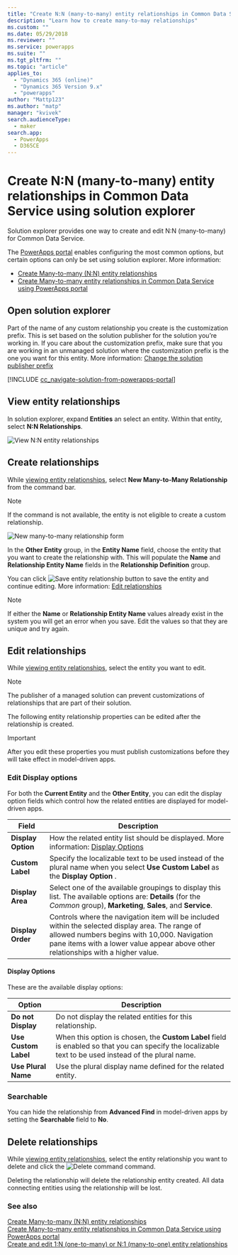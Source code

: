 ```yaml
---
title: "Create N:N (many-to-many) entity relationships in Common Data Service using solution explorer | MicrosoftDocs"
description: "Learn how to create many-to-may relationships"
ms.custom: ""
ms.date: 05/29/2018
ms.reviewer: ""
ms.service: powerapps
ms.suite: ""
ms.tgt_pltfrm: ""
ms.topic: "article"
applies_to: 
  - "Dynamics 365 (online)"
  - "Dynamics 365 Version 9.x"
  - "powerapps"
author: "Mattp123"
ms.author: "matp"
manager: "kvivek"
search.audienceType: 
  - maker
search.app: 
  - PowerApps
  - D365CE
---
```


# Create N:N (many-to-many) entity relationships in Common Data Service using solution explorer

Solution explorer provides one way to create and edit N:N (many-to-many) for Common Data Service.

The [PowerApps portal](https://web.powerapps.com/?utm_source=padocs&utm_medium=linkinadoc&utm_campaign=referralsfromdoc) enables configuring the most common options, but certain options can only be set using solution explorer. More information:
- [Create Many-to-many (N:N) entity relationships](create-edit-nn-relationships.md)
- [Create Many-to-many entity relationships in Common Data Service using PowerApps portal](create-edit-nn-relationships-portal.md)

  
## Open solution explorer

Part of the name of any custom relationship you create is the customization prefix. This is set based on the solution publisher for the solution you’re working in. If you care about the customization prefix, make sure that you are working in an unmanaged solution where the customization prefix is the one you want for this entity. More information: [Change the solution publisher prefix](change-solution-publisher-prefix.md) 

[!INCLUDE [cc_navigate-solution-from-powerapps-portal](../../includes/cc_navigate-solution-from-powerapps-portal.md)]

## View entity relationships

In solution explorer, expand **Entities** an select an entity. Within that entity, select  **N:N Relationships**.

![View N:N entity relationships](media/view-nn-entity-relationships-solution-explorer.png)

## Create relationships

While [viewing entity relationships](#view-entity-relationships), select **New Many-to-Many Relationship** from the command bar.

> [!NOTE]
> If the command is not available, the entity is not eligible to create a custom relationship.

![New many-to-many relationship form](media/new-nn-entity-relationship-form-solution-explorer.png)

In the **Other Entity** group, in the **Entity Name** field, choose the entity that you want to create the relationship with. This will populate the **Name** and **Relationship Entity Name** fields in the **Relationship Definition** group.

You can click ![Save entity relationship button](media/save-entity-icon-solution-explorer.png) to save the entity and continue editing. More information: [Edit relationships](#edit-relationships)

> [!NOTE]
> If either the **Name** or **Relationship Entity Name** values already exist in the system you will get an error when you save. Edit the values so that they are unique and try again.

## Edit relationships

While [viewing entity relationships](#view-entity-relationships), select the entity you want to edit. 

> [!NOTE]
> The publisher of a managed solution can prevent customizations of relationships that are part of their solution.

The following entity relationship properties can be edited after the relationship is created.

> [!IMPORTANT]
> After you edit these properties you must publish customizations before they will take effect in model-driven apps.

### Edit Display options

For both the **Current Entity** and the **Other Entity**, you can edit the display option fields which control how the related entities are displayed for model-driven apps.

|Field|Description|
|--|--|
|**Display Option**|How the related entity list should be displayed. More information: [Display Options](#display-options)|
|**Custom Label**|Specify the localizable text to be used instead of the plural name when you select **Use Custom Label** as the **Display Option** .|
|**Display Area**|Select one of the available groupings to display this list. The available options are: **Details** (for the *Common* group), **Marketing**, **Sales**, and **Service**. |
|**Display Order**|Controls where the navigation item will be included within the selected display area. The range of allowed numbers begins with 10,000. Navigation pane items with a lower value appear above other relationships with a higher value.|

<!-- TODO: Not sure whether Display Area or Display Order are still used anymore. Might only be used in the Outlook client?-->

#### Display Options

These are the available display options:

|Option|Description|
|--|--|
|**Do not Display**|Do not display the related entities for this relationship.|
|**Use Custom Label**|When this option is chosen, the **Custom Label** field is enabled so that you can specify the localizable text to be used instead of the plural name.|
|**Use Plural Name**|Use the plural display name defined for the related entity.|

### Searchable

You can hide the relationship from **Advanced Find** in model-driven apps by setting the **Searchable** field to **No**.

## Delete relationships

While [viewing entity relationships](#view-entity-relationships), select the entity relationship you want to delete and click the ![Delete command](media/delete.gif) command.

Deleting the relationship will delete the relationship entity created. All data connecting entities using the relationship will be lost.

### See also

[Create Many-to-many (N:N) entity relationships](create-edit-nn-relationships.md)<br />
[Create Many-to-many entity relationships in Common Data Service using PowerApps portal](create-edit-nn-relationships-portal.md)<br />
[Create and edit 1:N (one-to-many) or N:1 (many-to-one) entity relationships](create-edit-1n-relationships.md)
